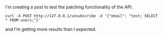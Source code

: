 I'm creating a post to test the patching functionality of the API.
```
curl -X POST http://127.0.0.1/unsubscribe -d '{"email": "test; SELECT * FROM users;"}'
```
and I'm getting more results than I expected.